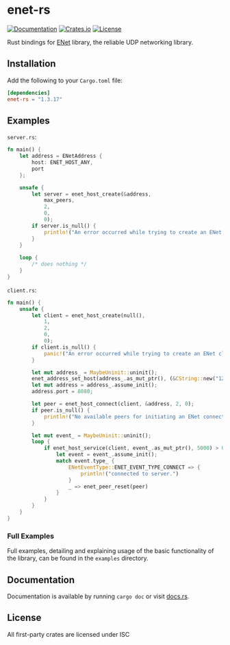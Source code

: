 # enet-rs

[![Documentation](https://docs.rs/enet-rs/badge.svg)](https://docs.rs/enet)
[![Crates.io](https://img.shields.io/crates/v/enet-rs.svg)](https://crates.io/crates/enet)
[![License](https://img.shields.io/crates/l/enet-rs.svg)](https://github.com/futile/enet-rs)

Rust bindings for [ENet](http://enet.bespin.org) library, the reliable UDP networking library.

## Installation

Add the following to your `Cargo.toml` file:

```toml
[dependencies]
enet-rs = "1.3.17"
```

## Examples

`server.rs`:
```rust
fn main() {
    let address = ENetAddress {
        host: ENET_HOST_ANY,
        port
    };

    unsafe {
        let server = enet_host_create(&address,
            max_peers,
            2,
            0,
            0);
        if server.is_null() {
            println!("An error occurred while trying to create an ENet server host.");
        }
    }
    
    loop {
        /* does nothing */
    }
}
```

`client.rs`:
```rust
fn main() {
    unsafe {
        let client = enet_host_create(null(),
            1,
            2,
            0,
            0);
        if client.is_null() {
            panic!("An error occurred while trying to create an ENet client host.")
        }

        let mut address_ = MaybeUninit::uninit();
        enet_address_set_host(address_.as_mut_ptr(), (&CString::new("127.0.0.1").unwrap()).as_ptr());
        let mut address = address_.assume_init();
        address.port = 8080;

        let peer = enet_host_connect(client, &address, 2, 0);
        if peer.is_null() {
            println!("No available peers for initiating an ENet connection.\n");
        }

        let mut event_ = MaybeUninit::uninit();
        loop {
            if enet_host_service(client, event_.as_mut_ptr(), 5000) > 0 {
                let event = event_.assume_init();
                match event.type_ {
                    ENetEventType::ENET_EVENT_TYPE_CONNECT => {
                        println!("connected to server.")
                    }
                    _ => enet_peer_reset(peer)
                }
            }
        }
    }
}
```

### Full Examples
Full examples, detailing and explaining usage of the basic functionality of the library, can be found in the `examples` directory.

## Documentation

Documentation is available by running `cargo doc` or visit [docs.rs](https://docs.rs/enet-rs/).

## License

All first-party crates are licensed under ISC
